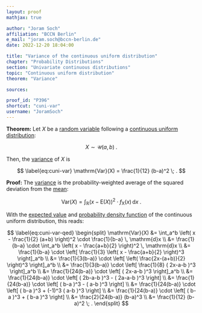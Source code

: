 ```yaml
---
layout: proof
mathjax: true

author: "Joram Soch"
affiliation: "BCCN Berlin"
e_mail: "joram.soch@bccn-berlin.de"
date: 2022-12-20 18:04:00

title: "Variance of the continuous uniform distribution"
chapter: "Probability Distributions"
section: "Univariate continuous distributions"
topic: "Continuous uniform distribution"
theorem: "Variance"

sources:

proof_id: "P396"
shortcut: "cuni-var"
username: "JoramSoch"
---
```



**Theorem:** Let $X$ be a [random variable](/D/rvar) following a [continuous uniform distribution](/D/cuni):

$$ \label{eq:cuni}
X \sim \mathcal{U}(a, b) \; .
$$

Then, the [variance](/D/var) of $X$ is

$$ \label{eq:cuni-var}
\mathrm{Var}(X) = \frac{1}{12} (b-a)^2 \; .
$$


**Proof:** The [variance](/D/var) is the probability-weighted average of the squared deviation from the [mean](/D/mean):

$$ \label{eq:var}
\mathrm{Var}(X) = \int_{\mathbb{R}} (x - \mathrm{E}(X))^2 \cdot f_\mathrm{X}(x) \, \mathrm{d}x \; .
$$

With the [expected value](/P/cuni-mean) and [probability density function](/P/cuni-pdf) of the continuous uniform distribution, this reads:

$$ \label{eq:cuni-var-qed}
\begin{split}
\mathrm{Var}(X) &= \int_a^b \left( x - \frac{1}{2} (a+b) \right)^2 \cdot \frac{1}{b-a} \, \mathrm{d}x \\
&= \frac{1}{b-a} \cdot \int_a^b \left( x - \frac{a+b}{2} \right)^2 \, \mathrm{d}x \\
&= \frac{1}{b-a} \cdot \left[ \frac{1}{3} \left( x - \frac{a+b}{2} \right)^3 \right]_a^b \\
&= \frac{1}{3(b-a)} \cdot \left[ \left( \frac{2x-(a+b)}{2} \right)^3 \right]_a^b \\
&= \frac{1}{3(b-a)} \cdot \left[ \frac{1}{8} ( 2x-a-b )^3 \right]_a^b \\
&= \frac{1}{24(b-a)} \cdot \left[ ( 2x-a-b )^3 \right]_a^b \\
&= \frac{1}{24(b-a)} \cdot \left[ ( 2b-a-b )^3 - ( 2a-a-b )^3 \right] \\
&= \frac{1}{24(b-a)} \cdot \left[ ( b-a )^3 - ( a-b )^3 \right] \\
&= \frac{1}{24(b-a)} \cdot \left[ ( b-a )^3 + (-1)^3 ( a-b )^3 \right] \\
&= \frac{1}{24(b-a)} \cdot \left[ ( b-a )^3 + ( b-a )^3 \right] \\
&= \frac{2}{24(b-a)} (b-a)^3 \\
&= \frac{1}{12} (b-a)^2 \; .
\end{split}
$$